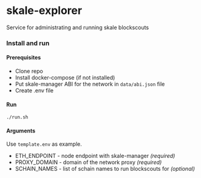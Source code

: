 # skale-explorer
Service for administrating and running skale blockscouts

### Install and run

#### Prerequisites
- Clone repo
- Install docker-compose (if not installed)
- Put skale-manager ABI for the network in `data/abi.json` file
- Create .env file 

#### Run

```
./run.sh
```

#### Arguments

Use `template.env` as example. 

- ETH_ENDPOINT - node endpoint with skale-manager _(required)_ 
- PROXY_DOMAIN - domain of the network proxy _(required)_
- SCHAIN_NAMES - list of schain names to run blockscouts for _(optional)_
